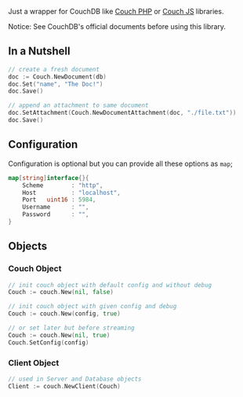 Just a wrapper for CouchDB like [Couch PHP](//github.com/qeremy/couch) or [Couch JS](//github.com/qeremy/couch-js) libraries.

Notice: See CouchDB's official documents before using this library.

## In a Nutshell
```go
// create a fresh document
doc := Couch.NewDocument(db)
doc.Set("name", "The Doc!")
doc.Save()

// append an attachment to same document
doc.SetAttachment(Couch.NewDocumentAttachment(doc, "./file.txt"))
doc.Save()
```

## Configuration
Configuration is optional but you can provide all these options as `map`;
```go
map[string]interface{}{
    Scheme        : "http",
    Host          : "localhost",
    Port   uint16 : 5984,
    Username      : "",
    Password      : "",
}
```
## Objects

### Couch Object
```go
// init couch object with default config and without debug
Couch := couch.New(nil, false)

// init couch object with given config and debug
Couch := couch.New(config, true)

// or set later but before streaming
Couch := couch.New(nil, true)
Couch.SetConfig(config)
```

### Client Object
```go
// used in Server and Database objects
Client := couch.NewClient(Couch)
```
